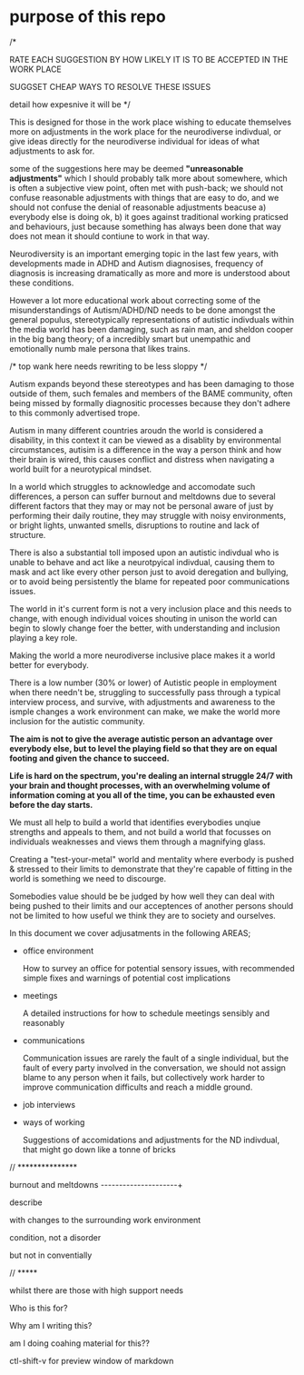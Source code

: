 # purpose of this repo

/*

RATE EACH SUGGESTION BY HOW LIKELY IT IS TO BE ACCEPTED IN THE WORK PLACE

SUGGSET CHEAP WAYS TO RESOLVE THESE ISSUES

detail how expesnive it will be 
*/

This is designed for those in the work place wishing to educate themselves more on adjustments in the work place for the neurodiverse indivdual, or give ideas directly for the neurodiverse individual for ideas of what adjustments to ask for.

some of the suggestions here may be deemed <b>"unreasonable adjustments"</b> which I should probably talk more about somewhere, which is often a subjective view point, often met with push-back; we should not confuse reasonable adjustments with things that are easy to do, and we should not confuse the denial of reasonable adjustments beacuse a) everybody else is doing ok, b) it goes against traditional working praticsed and behaviours, just because something has always been done that way does not mean it should contiune to work in that way.

Neurodiversity is an important emerging topic in the last few years, with developments made in ADHD and Autism diagnosises, frequency of diagnosis is increasing dramatically as more and more is understood about these conditions.

However a lot more educational work about correcting some of the misunderstandings of Autism/ADHD/ND needs to be done amongst the general populus, stereotypically representations of autistic indivduals within the media world has been damaging, such as rain man, and sheldon cooper in the big bang theory; of a incredibly smart but unempathic and emotionally numb male persona that likes trains.

/* top wank here needs rewriting to be less sloppy */

Autism expands beyond these stereotypes and has been damaging to those outside of them, such females and members of the BAME community, often being missed by formally diagnositic processes because they don't adhere to this commonly advertised trope.

Autism in many different countries aroudn the world is considered a disability, in  this context it can be viewed as a disablity by environmental circumstances, autisim is a difference in the way a person think and how their brain is wired, this causes conflict and distress when navigating a world built for a neurotypical mindset.

In a world which struggles to acknowledge and accomodate such differences, a person can suffer burnout and meltdowns due to several different factors that they may or may not be personal aware of just by performing their daily routine, they may struggle with noisy environments, or bright lights, unwanted smells, disruptions to routine and lack of structure.

There is also a substantial toll imposed upon an autistic indivdual who is unable to behave and act like a neurotpyical indivdual, causing them to mask and act like every other person just to avoid deregation and bullying, or to avoid being persistently the blame for repeated poor communications issues.

The world in it's current form is not a very inclusion place and this needs to change, with enough individual voices shouting in unison the world can begin to slowly change foer the better, with understanding and inclusion playing a key role.

Making the world a more neurodiverse inclusive place makes it a world better for everybody.

There is a low number (30% or lower) of Autistic people in employment when there needn't be, struggling to successfully pass through a typical interview process, and survive, with adjustments and awareness to the ismple changes a work environment can make, we make the world more inclusion for the autistic community.

<b>The aim is not to give the average autistic person an advantage over everybody else, but to level the playing field so that they are on equal footing and given the chance to succeed.

Life is hard on the spectrum, you're dealing an internal struggle 24/7 with your brain and thought processes, with an overwhelming volume of information coming at you all of the time, you can be exhausted even before the day starts.
</b>

We must all help to build a world that identifies everybodies unqiue strengths and appeals to them, and not build a world that focusses on individuals weaknesses and views them through a magnifying glass.

Creating a "test-your-metal" world and mentality where everbody is pushed & stressed to their limits to demonstrate that they're capable of fitting in the world is something we need to discourge.

Somebodies value should be be judged by how well they can deal with being pushed to their limits and our acceptences of another persons should not be limited to how useful we think they are to society and ourselves.

In this document we cover adjusatments in the following AREAS;

- office environment

    How to survey an office for potential sensory issues, with recommended simple fixes and warnings of potential cost implications

- meetings

    A detailed instructions for how to schedule meetings sensibly and reasonably

- communications

    Communication issues are rarely the fault of a single individual, but the fault of every party involved in the conversation, we should not assign blame to any person when it fails, but collectively work harder to improve communication difficults and reach a middle ground.

- job interviews 

- ways of working

    Suggestions of accomidations and adjustments for the ND indivdual, that might go down like a tonne of bricks




// ***************


burnout and meltdowns
---------------------+

describe

with changes to the surrounding work environment 




condition, not a disorder

but not in conventially

// *****


whilst there are those with high support needs

Who is this for?

Why am I writing this?



am I doing coahing material for this??


ctl-shift-v for preview window of markdown